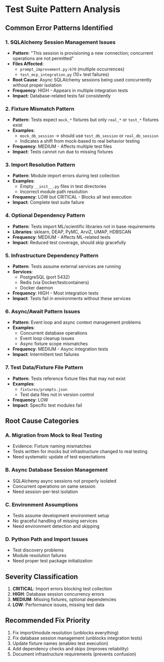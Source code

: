 # Test Suite Pattern Analysis

## Common Error Patterns Identified

### 1. **SQLAlchemy Session Management Issues**
- **Pattern**: "This session is provisioning a new connection; concurrent operations are not permitted"
- **Files Affected**: 
  - `prompt_improvement.py:670` (multiple occurrences)
  - `test_mcp_integration.py` (10+ test failures)
- **Root Cause**: Async SQLAlchemy sessions being used concurrently without proper isolation
- **Frequency**: HIGH - Appears in multiple integration tests
- **Impact**: Database-related tests fail consistently

### 2. **Fixture Mismatch Pattern**
- **Pattern**: Tests expect `mock_*` fixtures but only `real_*` or `test_*` fixtures exist
- **Examples**:
  - `mock_db_session` → should use `test_db_session` or `real_db_session`
  - Indicates a shift from mock-based to real behavior testing
- **Frequency**: MEDIUM - Affects multiple test files
- **Impact**: Tests cannot run due to missing fixtures

### 3. **Import Resolution Pattern**
- **Pattern**: Module import errors during test collection
- **Examples**:
  - Empty `__init__.py` files in test directories
  - Incorrect module path resolution
- **Frequency**: LOW but CRITICAL - Blocks all test execution
- **Impact**: Complete test suite failure

### 4. **Optional Dependency Pattern**
- **Pattern**: Tests import ML/scientific libraries not in base requirements
- **Libraries**: sklearn, DEAP, PyMC, ArviZ, UMAP, HDBSCAN
- **Frequency**: MEDIUM - Affects ML-related tests
- **Impact**: Reduced test coverage, should skip gracefully

### 5. **Infrastructure Dependency Pattern**
- **Pattern**: Tests assume external services are running
- **Services**:
  - PostgreSQL (port 5432)
  - Redis (via Docker/testcontainers)
  - Docker daemon
- **Frequency**: HIGH - Most integration tests
- **Impact**: Tests fail in environments without these services

### 6. **Async/Await Pattern Issues**
- **Pattern**: Event loop and async context management problems
- **Examples**:
  - Concurrent database operations
  - Event loop cleanup issues
  - Async fixture scope mismatches
- **Frequency**: MEDIUM - Async integration tests
- **Impact**: Intermittent test failures

### 7. **Test Data/Fixture File Pattern**
- **Pattern**: Tests reference fixture files that may not exist
- **Examples**:
  - `fixtures/prompts.json`
  - Test data files not in version control
- **Frequency**: LOW
- **Impact**: Specific test modules fail

## Root Cause Categories

### A. **Migration from Mock to Real Testing**
- Evidence: Fixture naming mismatches
- Tests written for mocks but infrastructure changed to real testing
- Need systematic update of test expectations

### B. **Async Database Session Management**
- SQLAlchemy async sessions not properly isolated
- Concurrent operations on same session
- Need session-per-test isolation

### C. **Environment Assumptions**
- Tests assume development environment setup
- No graceful handling of missing services
- Need environment detection and skipping

### D. **Python Path and Import Issues**
- Test discovery problems
- Module resolution failures
- Need proper test package initialization

## Severity Classification

1. **CRITICAL**: Import errors blocking test collection
2. **HIGH**: Database session concurrency errors
3. **MEDIUM**: Missing fixtures, optional dependencies
4. **LOW**: Performance issues, missing test data

## Recommended Fix Priority

1. Fix import/module resolution (unblocks everything)
2. Fix database session management (unblocks integration tests)
3. Update fixture names (enables test execution)
4. Add dependency checks and skips (improves reliability)
5. Document infrastructure requirements (prevents confusion)